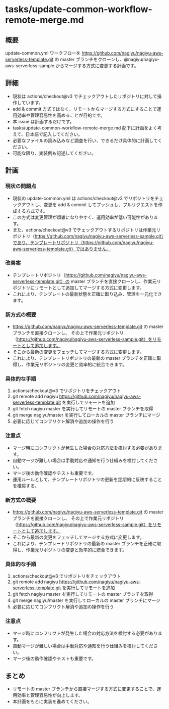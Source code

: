 # tasks/update-common-workflow-remote-merge.md

## 概要
update-common.yml ワークフローを https://github.com/nagiyu/nagiyu-aws-serverless-template.git の master ブランチをクローンし、@nagiyu/nagiyu-aws-serverless-sample からマージする方式に変更する計画です。

## 詳細
- 現状は actions/checkout@v3 でチェックアウトしたリポジトリに対して操作しています。
- add & commit 方式ではなく、リモートからマージする方式にすることで運用効率や管理容易性を高めることが目的です。
- 本 issue は計画するだけです。
- tasks/update-common-workflow-remote-merge.md 配下に計画をよく考えて、日本語で記入してください。
- 必要なファイルの読み込みなど調査を行い、できるだけ具体的に計画してください。
- 可能な限り、実装例も記述してください。

## 計画

### 現状の問題点
- 現状の update-common.yml は actions/checkout@v3 でリポジトリをチェックアウトし、変更を add & commit してプッシュし、プルリクエストを作成する方式です。
- この方式は変更管理が煩雑になりやすく、運用効率が低い可能性があります。
- また、actions/checkout@v3 でチェックアウトするリポジトリは作業元リポジトリ（https://github.com/nagiyu/nagiyu-aws-serverless-sample.git）であり、テンプレートリポジトリ（https://github.com/nagiyu/nagiyu-aws-serverless-template.git）ではありません。

### 改善案
- テンプレートリポジトリ（https://github.com/nagiyu/nagiyu-aws-serverless-template.git）の master ブランチを直接クローンし、作業元リポジトリにリモートとして追加してマージする方式に変更します。
- これにより、テンプレートの最新状態を正確に取り込み、管理を一元化できます。

### 新方式の概要
- https://github.com/nagiyu/nagiyu-aws-serverless-template.git の master ブランチを直接クローンし、
  その上で作業元リポジトリ（https://github.com/nagiyu/nagiyu-aws-serverless-sample.git）をリモートとして追加します。
- そこから最新の変更をフェッチしてマージする方式に変更します。
- これにより、テンプレートリポジトリの最新の master ブランチを正確に取得し、作業元リポジトリの変更と効率的に統合できます。

### 具体的な手順
1. actions/checkout@v3 でリポジトリをチェックアウト
2. git remote add nagiyu https://github.com/nagiyu/nagiyu-aws-serverless-template.git を実行してリモートを追加
3. git fetch nagiyu master を実行してリモートの master ブランチを取得
4. git merge nagiyu/master を実行してローカルの master ブランチにマージ
5. 必要に応じてコンフリクト解消や追加の操作を行う

### 注意点
- マージ時にコンフリクトが発生した場合の対応方法を検討する必要があります。
- 自動マージが難しい場合は手動対応や通知を行う仕組みを検討してください。
- マージ後の動作確認やテストも重要です。
- 運用ルールとして、テンプレートリポジトリの更新を定期的に反映することを推奨する。

### 新方式の概要
- https://github.com/nagiyu/nagiyu-aws-serverless-template.git の master ブランチを直接クローンし、
  その上で作業元リポジトリ（https://github.com/nagiyu/nagiyu-aws-serverless-sample.git）をリモートとして追加します。
- そこから最新の変更をフェッチしてマージする方式に変更します。
- これにより、テンプレートリポジトリの最新の master ブランチを正確に取得し、作業元リポジトリの変更と効率的に統合できます。

### 具体的な手順
1. actions/checkout@v3 でリポジトリをチェックアウト
2. git remote add nagiyu https://github.com/nagiyu/nagiyu-aws-serverless-template.git を実行してリモートを追加
3. git fetch nagiyu master を実行してリモートの master ブランチを取得
4. git merge nagiyu/master を実行してローカルの master ブランチにマージ
5. 必要に応じてコンフリクト解消や追加の操作を行う


### 注意点
- マージ時にコンフリクトが発生した場合の対応方法を検討する必要があります。
- 自動マージが難しい場合は手動対応や通知を行う仕組みを検討してください。
- マージ後の動作確認やテストも重要です。

## まとめ
- リモートの master ブランチから直接マージする方式に変更することで、運用効率と管理容易性が向上します。
- 本計画をもとに実装を進めてください。
